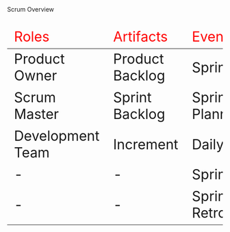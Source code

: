 <div class="darkbackground">
Scrum Overview

<table style="font-size:xx-large">
    <thead style="color: red">
        <tr>
            <td>Roles</td>
            <td>Artifacts</td>
            <td>Events</td>
        </tr>
    </thead>
    <tbody>
        <tr>
            <td>Product Owner</td>
            <td>Product Backlog</td>
            <td>Sprint</td>
        </tr>
        <tr>
            <td>Scrum Master</td>
            <td>Sprint Backlog</td>
            <td>Sprint Planning</td>
        </tr>
	    <tr>
            <td>Development Team</td>
            <td>Increment</td>
            <td>Daily Scrum</td>
        </tr>
	    <tr>
            <td>-</td>
            <td>-</td>
            <td>Sprint Review</td>
        </tr>
	    <tr>
            <td>-</td>
            <td>-</td>
            <td>Sprint Retrospective</td>
        </tr>
    </tbody>
</table>
</div>